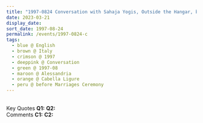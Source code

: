 ```yaml
---
title: "1997-0824 Conversation with Sahaja Yogis, Outside the Hangar, before the Marriages Ceremony, Cabella Ligure, Alessandria, Italy"
date: 2023-03-21
display_date: 
sort_date: 1997-08-24
permalink: /events/1997-0824-c
tags:
  - blue @ English
  - brown @ Italy
  - crimson @ 1997
  - deeppink @ Conversation
  - green @ 1997-08
  - maroon @ Alessandria
  - orange @ Cabella Ligure
  - peru @ before Marriages Ceremony
---
```


<br>

<wave-list>
  <list-title color="DarkSeaGreen" width="55">Key Quotes</list-title>
  <list-item color="BlanchedAlmond" width="280"><b>Q1:</b> <i></i></list-item>
  <list-item color="Lavender" width="280"><b>Q2:</b> <i></i></list-item>
</wave-list>

<br>

<wave-list>
  <list-title color="DarkSeaGreen" width="55">Comments</list-title>
  <list-item color="BlanchedAlmond" width="280"><b>C1:</b> <i></i></list-item>
  <list-item color="Lavender" width="280"><b>C2:</b> <i></i></list-item>
</wave-list>